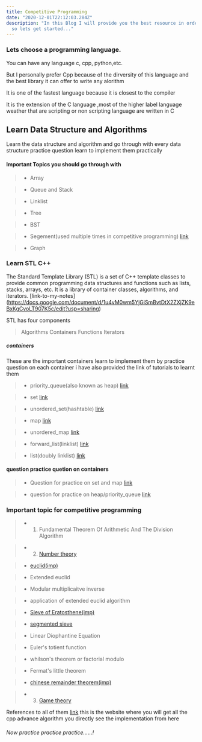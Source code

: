 ```yaml
---
title: Competitive Programming
date: "2020-12-01T22:12:03.284Z"
description: "In this Blog I will provide you the best resource in order to become good programmer \n
  so lets get started..."
---
```


### Lets choose a programming language. 
You can have any language c, cpp, python,etc.

But I personally prefer Cpp because of the dirversity of this language and the best library it can offer to write any alorithm

It is one of the fastest language because it is closest to the compiler

It is the extension of the C language ,most of the higher label language weather that are scripting or non scripting language are written in C

## Learn Data Structure and Algorithms

Learn the data structure and algorithm and go through with every data structure practice question learn to implement them practically 

#### Important Topics you should go through with 

> - Array

> - Queue and Stack

> - Linklist

> - Tree

> - BST

> - Segement(used multiple times in competitive programming) [link](https://youtu.be/FR5d4V7Z9SE)

> - Graph

### Learn STL C++

The Standard Template Library (STL) is a set of C++ template classes to provide common programming data structures and functions such as lists, stacks, arrays, etc. It is a library of container classes, algorithms, and iterators.
[link-to-my-notes] (https://docs.google.com/document/d/1u4vM0wm5YjGiSmBvtDtX2ZXjZK9eBxKgCvoLT907K5c/edit?usp=sharing)

STL has four components

> Algorithms
> Containers
> Functions
> Iterators

##### containers

 These are the important containers learn to implement them by practice question on each container i have also provided the link of tutorials to learnt them 

> - priority_queue(also known as heap) [link](https://www.geeksforgeeks.org/priority-queue-in-cpp-stl/)

> - set [link](https://www.geeksforgeeks.org/set-in-cpp-stl/)

> - unordered_set(hashtable) [link](https://www.geeksforgeeks.org/unordered_map-in-cpp-stl/)

> - map [link](https://www.geeksforgeeks.org/map-associative-containers-the-c-standard-template-library-stl/)

> - unordered_map [link](https://www.geeksforgeeks.org/unordered_map-in-cpp-stl/)

> - forward_list(linklist) [link](https://www.geeksforgeeks.org/forward-list-c-set-1-introduction-important-functions/)

> - list(doubly linklist) [link](https://www.geeksforgeeks.org/list-cpp-stl/)

#### question practice quetion on containers

> - Question for practice  on set and map [link](https://drive.google.com/file/d/161UjawImMTDUjdPAj53We_q_DluKsOAF/view?usp=sharing)

> - question  for practice on heap/priority_queue [link](https://www.hackerearth.com/practice/data-structures/trees/heapspriority-queues/practice-problems/)

### Important topic for competitive programming

> - 1. Fundamental Theorem Of Arithmetic And The Division Algorithm

> - 2. [Number theory](https://www.youtube.com/watch?v=vPum8EqmFz0&t=420s)

>  - [euclid(imp)](https://www.youtube.com/watch?v=8E1i5l6h22c)

>  - Extended euclid

>  - Modular multiplicaitve inverse

>  - application of extended euclid algorithm

>  - [Sieve of Eratosthene(imp)](https://www.youtube.com/watch?v=yB57bcffJo4&t=11)

>  - [segmented sieve](https://www.youtube.com/watch?v=fByR5N-TseY)

>  - Linear Diophantine Equation

>  - Euler's totient function

>  - whilson's theorem or factorial modulo

>  - Fermat's little theorem 

>  - [chinese remainder theorem(imp)](https://www.youtube.com/watch?v=vPum8EqmFz0&t=397s)

> - 3. [Game theory](https://www.youtube.com/watch?v=GPhZpgPOa1U&t=3346s)


References to all of them [link](https://cp-algorithms.com/) this is the website where you will get all the cpp advance algorithm you directly see the implementation from here 


###### Now practice practice practice......!
